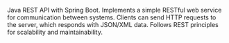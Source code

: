 Java REST API with Spring Boot. Implements a simple RESTful web service for communication between systems. Clients can send HTTP requests to the server, which responds with JSON/XML data. Follows REST principles for scalability and maintainability.
